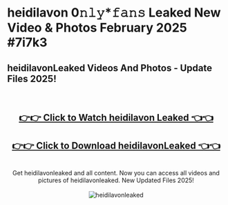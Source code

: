 # heidilavon 0𝚗𝚕𝚢*𝚏𝚊𝚗𝚜 Leaked New Video & Photos February 2025 #7i7k3

<h2>heidilavonLeaked Videos And Photos - Update Files 2025!</h2>
<br>
<div align="center">
<h2><a href="https://mediaupload.pro?title=heidilavon&ref=11F" rel="nofollow">👉👉 Click to Watch heidilavon Leaked 👈👈</a></h2>
<h2><a href="https://mediaupload.pro?title=heidilavon&ref=11F" rel="nofollow">👉👉 Click to Download heidilavonLeaked 👈👈</a></h2>
<br>
Get heidilavonleaked and all content. Now you can access all videos and pictures of heidilavonleaked. New Updated Files 2025!
<br>
<br>
<a href="https://mediaupload.pro?title=heidilavon&ref=11F" rel="nofollow" data-target="animated-image.originalLink"><img src="https://i.ibb.co/Gkj2r4b/banner.png" alt="heidilavonleaked" style="max-width: 100%; display: inline-block;" data-target="animated-image.originalImage"></a>
</div>
<br>

